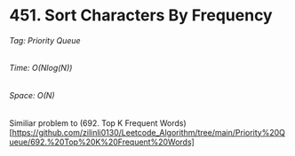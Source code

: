 # 451. Sort Characters By Frequency
###### Tag: Priority Queue

###### Time: O(Nlog(N))
###### Space: O(N) 

Similiar problem to (692. Top K Frequent Words)[https://github.com/zilinli0130/Leetcode_Algorithm/tree/main/Priority%20Queue/692.%20Top%20K%20Frequent%20Words]
